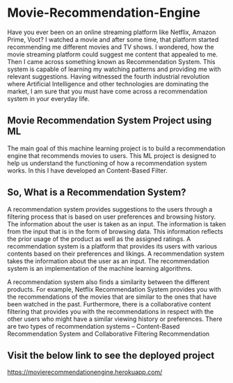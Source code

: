 # Movie-Recommendation-Engine
Have you ever been on an online streaming platform like Netflix, Amazon Prime, Voot? I watched a movie and after some time, that platform started recommending me different movies and TV shows. I wondered, how the movie streaming platform could suggest me content that appealed to me. Then I came across something known as Recommendation System. This system is capable of learning my watching patterns and providing me with relevant suggestions. Having witnessed the fourth industrial revolution where Artificial Intelligence and other technologies are dominating the market, I am sure that you must have come across a recommendation system in your everyday life.


## Movie Recommendation System Project using ML
The main goal of this machine learning project is to build a recommendation engine that recommends movies to users. This ML project is designed to help us understand the functioning of how a recommendation system works. In this I have developed an Content-Based Filter.

## So, What is a Recommendation System?
A recommendation system provides suggestions to the users through a filtering process that is based on user preferences and browsing history. The information about the user is taken as an input. The information is taken from the input that is in the form of browsing data. This information reflects the prior usage of the product as well as the assigned ratings. A recommendation system is a platform that provides its users with various contents based on their preferences and likings. A recommendation system takes the information about the user as an input. The recommendation system is an implementation of the machine learning algorithms.

A recommendation system also finds a similarity between the different products. For example, Netflix Recommendation System provides you with the recommendations of the movies that are similar to the ones that have been watched in the past. Furthermore, there is a collaborative content filtering that provides you with the recommendations in respect with the other users who might have a similar viewing history or preferences. There are two types of recommendation systems – Content-Based Recommendation System and Collaborative Filtering Recommendation

## Visit the below link to see the deployed project
https://movierecommendationengine.herokuapp.com/
